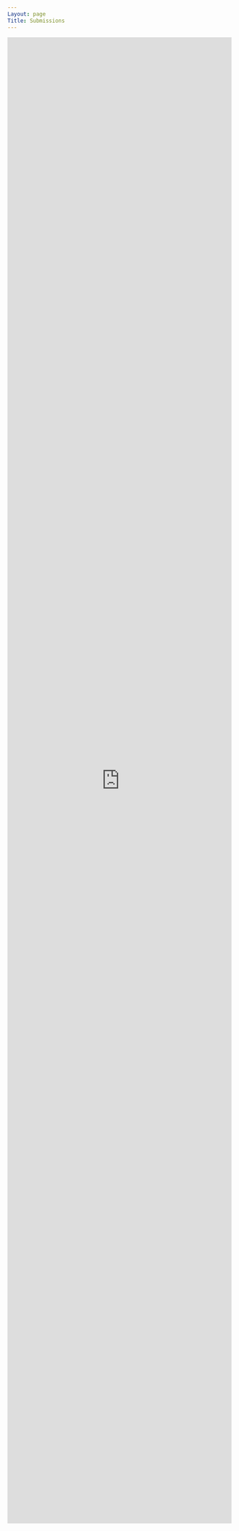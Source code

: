 ```yaml
---
Layout: page
Title: Submissions
---
```


<iframe src="https://docs.google.com/forms/d/e/1FAIpQLSdFvWdc4YrrjfUgmfG6wwJPT04vQrCWURncUE4M71qAfy43LQ/viewform?embedded=true" width="100%" height="3333" frameborder="0" marginheight="0" marginwidth="0">Loading...</iframe>
